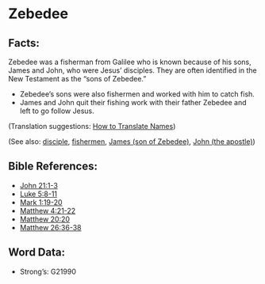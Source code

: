 # Zebedee

## Facts:

Zebedee was a fisherman from Galilee who is known because of his sons, James and John, who were Jesus’ disciples. They are often identified in the New Testament as the “sons of Zebedee.”

* Zebedee’s sons were also fishermen and worked with him to catch fish.
* James and John quit their fishing work with their father Zebedee and left to go follow Jesus.

(Translation suggestions: [How to Translate Names](rc://en/ta/man/translate/translate-names))

(See also: [disciple](../kt/disciple.md), [fishermen](../other/fisherman.md), [James (son of Zebedee)](../names/jamessonofzebedee.md), [John (the apostle)](../names/johntheapostle.md))

## Bible References:

* [John 21:1-3](rc://en/tn/help/jhn/21/01)
* [Luke 5:8-11](rc://en/tn/help/luk/05/08)
* [Mark 1:19-20](rc://en/tn/help/mrk/01/19)
* [Matthew 4:21-22](rc://en/tn/help/mat/04/21)
* [Matthew 20:20](rc://en/tn/help/mat/20/20)
* [Matthew 26:36-38](rc://en/tn/help/mat/26/36)

## Word Data:

* Strong’s: G21990
